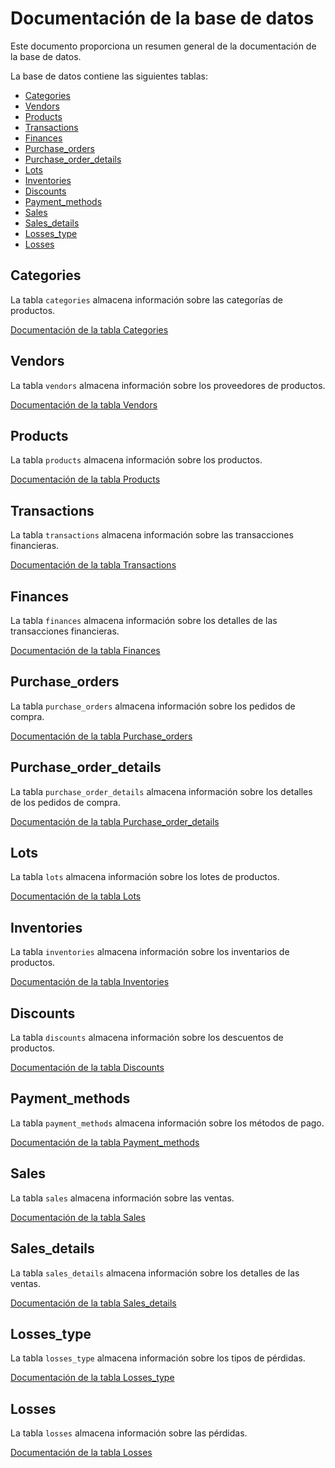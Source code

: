 # Documentación de la base de datos

Este documento proporciona un resumen general de la documentación de la base de datos.

La base de datos contiene las siguientes tablas:

* [Categories](#categories)
* [Vendors](#vendors)
* [Products](#products)
* [Transactions](#transactions)
* [Finances](#finances)
* [Purchase_orders](#purchase_orders)
* [Purchase_order_details](#purchase_order_details)
* [Lots](#lots)
* [Inventories](#inventories)
* [Discounts](#discounts)
* [Payment_methods](#payment_methods)
* [Sales](#sales)
* [Sales_details](#sales_details)
* [Losses_type](#losses_type)
* [Losses](#losses)

## Categories

La tabla `categories` almacena información sobre las categorías de productos.

[Documentación de la tabla Categories](tables/categories.md)

## Vendors

La tabla `vendors` almacena información sobre los proveedores de productos.

[Documentación de la tabla Vendors](tables/vendors.md)

## Products

La tabla `products` almacena información sobre los productos.

[Documentación de la tabla Products](tables/products.md)

## Transactions

La tabla `transactions` almacena información sobre las transacciones financieras.

[Documentación de la tabla Transactions](tables/transactions.md)

## Finances

La tabla `finances` almacena información sobre los detalles de las transacciones financieras.

[Documentación de la tabla Finances](tables/finances.md)

## Purchase_orders

La tabla `purchase_orders` almacena información sobre los pedidos de compra.

[Documentación de la tabla Purchase_orders](tables/purchase_orders.md)

## Purchase_order_details

La tabla `purchase_order_details` almacena información sobre los detalles de los pedidos de compra.

[Documentación de la tabla Purchase_order_details](tables/purchase_order_details.md)

## Lots

La tabla `lots` almacena información sobre los lotes de productos.

[Documentación de la tabla Lots](tables/lots.md)

## Inventories

La tabla `inventories` almacena información sobre los inventarios de productos.

[Documentación de la tabla Inventories](tables/inventories.md)

## Discounts

La tabla `discounts` almacena información sobre los descuentos de productos.

[Documentación de la tabla Discounts](tables/discounts.md)

## Payment_methods

La tabla `payment_methods` almacena información sobre los métodos de pago.

[Documentación de la tabla Payment_methods](tables/payment_methods.md)

## Sales

La tabla `sales` almacena información sobre las ventas.

[Documentación de la tabla Sales](tables/sales.md)

## Sales_details

La tabla `sales_details` almacena información sobre los detalles de las ventas.

[Documentación de la tabla Sales_details](tables/sales_details.md)

## Losses_type

La tabla `losses_type` almacena información sobre los tipos de pérdidas.

[Documentación de la tabla Losses_type](tables/losses_type.md)

## Losses

La tabla `losses` almacena información sobre las pérdidas.

[Documentación de la tabla Losses](tables/losses.md)
